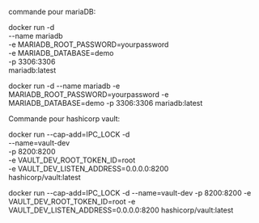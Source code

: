 commande pour mariaDB:

docker run -d \
  --name mariadb \
  -e MARIADB_ROOT_PASSWORD=yourpassword \
  -e MARIADB_DATABASE=demo \
  -p 3306:3306 \
  mariadb:latest

  docker run -d --name mariadb -e MARIADB_ROOT_PASSWORD=yourpassword -e MARIADB_DATABASE=demo -p 3306:3306 mariadb:latest

Commande pour hashicorp vault:

docker run --cap-add=IPC_LOCK -d \
  --name=vault-dev \
  -p 8200:8200 \
  -e VAULT_DEV_ROOT_TOKEN_ID=root \
  -e VAULT_DEV_LISTEN_ADDRESS=0.0.0.0:8200 \
  hashicorp/vault:latest

docker run --cap-add=IPC_LOCK -d --name=vault-dev -p 8200:8200 -e VAULT_DEV_ROOT_TOKEN_ID=root -e VAULT_DEV_LISTEN_ADDRESS=0.0.0.0:8200 hashicorp/vault:latest